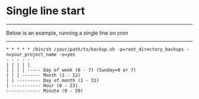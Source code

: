 # Single line start

----------
Below is an example, running a single line on cron

----------
    * * * * * /bin/sh /your/path/to/backup.sh -p=root_directory_backups -n=your_project_name -o=yes
    - - - - -
    | | | | |
    | | | | ----- Day of week (0 - 7) (Sunday=0 or 7)
    | | | ------- Month (1 - 12)
    | | --------- Day of month (1 - 31)
    | ----------- Hour (0 - 23)
    ------------- Minute (0 - 59)